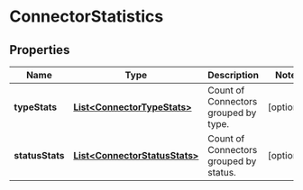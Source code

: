 # ConnectorStatistics

## Properties
Name | Type | Description | Notes
------------ | ------------- | ------------- | -------------
**typeStats** | [**List&lt;ConnectorTypeStats&gt;**](ConnectorTypeStats.md) | Count of Connectors grouped by type. |  [optional]
**statusStats** | [**List&lt;ConnectorStatusStats&gt;**](ConnectorStatusStats.md) | Count of Connectors grouped by status. |  [optional]
